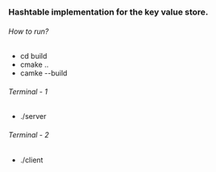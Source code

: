 ### Hashtable implementation for the key value store.

###### _How to run?_

- cd build
- cmake ..
- camke --build

###### _Terminal - 1_

- ./server

###### _Terminal - 2_

- ./client
